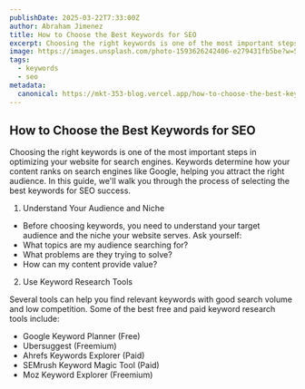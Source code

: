 ```yaml
---
publishDate: 2025-03-22T7:33:00Z
author: Abraham Jimenez
title: How to Choose the Best Keywords for SEO
excerpt: Choosing the right keywords is one of the most important steps in optimizing your website for search engines.
image: https://images.unsplash.com/photo-1593626242406-e279431fb5be?w=500&auto=format&fit=crop&q=60&ixlib=rb-4.0.3&ixid=M3wxMjA3fDB8MHxzZWFyY2h8Nnx8a2V5d29yZHN8ZW58MHx8MHx8fDI%3D
tags:
  - keywords
  - seo
metadata:
  canonical: https://mkt-353-blog.vercel.app/how-to-choose-the-best-keywords-for-seo
---
```


## How to Choose the Best Keywords for SEO

Choosing the right keywords is one of the most important steps in optimizing your website for search engines. Keywords determine how your content ranks on search engines like Google, helping you attract the right audience. In this guide, we'll walk you through the process of selecting the best keywords for SEO success.

1. Understand Your Audience and Niche

* Before choosing keywords, you need to understand your target audience and the niche your website serves. Ask yourself:
* What topics are my audience searching for?
* What problems are they trying to solve?
* How can my content provide value?

2. Use Keyword Research Tools

Several tools can help you find relevant keywords with good search volume and low competition. Some of the best free and paid keyword research tools include:

* Google Keyword Planner (Free)
* Ubersuggest (Freemium)
* Ahrefs Keywords Explorer (Paid)
* SEMrush Keyword Magic Tool (Paid)
* Moz Keyword Explorer (Freemium)
